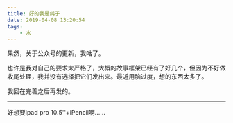 ```yaml
---
title: 好的我是鸽子
date: 2019-04-08 13:20:54
tags:
    - 水
---
```

果然，关于公众号的更新，我咕了。

也许是我对自己的要求太严格了，大概的故事框架已经有了好几个，但因为不好做收尾处理，我并没有选择把它们发出来。最近用脑过度，想的东西太多了。

我回在完善之后再发的。

***
好想要ipad pro 10.5''+iPencil啊......
